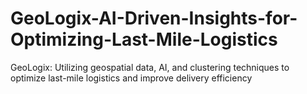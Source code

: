 # GeoLogix-AI-Driven-Insights-for-Optimizing-Last-Mile-Logistics
GeoLogix: Utilizing geospatial data, AI, and clustering techniques to optimize last-mile logistics and improve delivery efficiency
